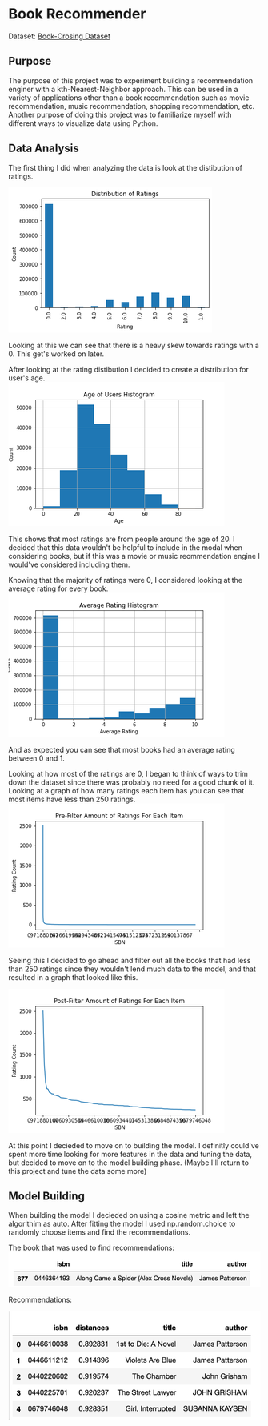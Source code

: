 # Book Recommender
Dataset: [Book-Crosing Dataset](http://www2.informatik.uni-freiburg.de/~cziegler/BX/)

## Purpose
The purpose of this project was to experiment building a recommendation enginer with a kth-Nearest-Neighbor approach. This can be used in a variety of applications other than a book recommendation such as movie recommendation, music recommendation, shopping recommendation, etc. Another purpose of doing this project was to familiarize myself with different ways to visualize data using Python. 

## Data Analysis
The first thing I did when analyzing the data is look at the distibution of ratings. 

![Ratings Distribution](images/ratings_bar.png)

Looking at this we can see that there is a heavy skew towards ratings with a 0. This get's worked on later. 

After looking at the rating distibution I decided to create a distribution for user's age. 
![User's Age Distribution](images/age_bar.png)

This shows that most ratings are from people around the age of 20. I decided that this data wouldn't be helpful to include in the modal when considering books, but if this was a movie or music reommendation engine I would've considered including them. 

Knowing that the majority of ratings were 0, I considered looking at the average rating for every book. 
![Average Ratings](images/avg_ratings.png)

And as expected you can see that most books had an average rating between 0 and 1. 

Looking at how most of the ratings are 0, I began to think of ways to trim down the dataset since there was probably no need for a good chunk of it. Looking at a graph of how many ratings each item has you can see that most items have less than 250 ratings. 
![Pre-Amount of Items](images/pre_filter_review_count.png)

Seeing this I decided to go ahead and filter out all the books that had less than 250 ratings since they wouldn't lend much data to the model, and that resulted in a graph that looked like this. 

![Post-Amount of Items](images/post_filter_review_count.png)

At this point I decieded to move on to building the model. I definitly could've spent more time looking for more features in the data and tuning the data, but decided to move on to the model building phase. (Maybe I'll return to this project and tune the data some more)

## Model Building
When building the model I decieded on using a cosine metric and left the algorithim as auto. After fitting the model I used np.random.choice to randomly choose items and find the recommendations.

The book that was used to find recommendations:
![Search Book](images/search.png)

Recommendations:

![Recommendations](images/results.png)
